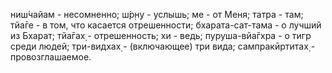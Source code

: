 ниш́чайам - несомненно; ш́р̣н̣у - услышь; ме - от Меня; татра - там; тйа̄ге - в том, что касается отрешенности; бхарата-сат-тама - о лучший из Бхарат; тйа̄гах̣ - отрешенность; хи - ведь; пуруша-вйа̄гхра - о тигр среди людей; три-видхах̣ - (включающее) три вида; сампракӣртитах̣ - провозглашаемое.